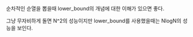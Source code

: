 순차적인 순열을 뽑을때 lower_bound의 개념에 대한 이해가 있으면 좋다.

그냥 무자비하게 돌면 N^2의 성능이지만 lower_bound를 사용했을때는 NlogN의 성능을 보인다.

